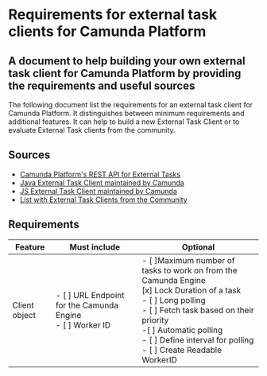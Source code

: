 # Requirements for external task clients for Camunda Platform

## A document to help building your own external task client for Camunda Platform by providing the requirements and useful sources

The following document list the requirements for an external task client for Camunda Platform. It distinguishes between minimum requirements and additional features. It can help to build a new External Task Client or to evaluate External Task clients from the community.

## Sources
- [Camunda Platform's REST API for External Tasks](https://docs.camunda.org/manual/latest/reference/rest/external-task/)
- [Java External Task Client maintained by Camunda](https://github.com/camunda/camunda-bpm-platform/tree/master/clients/java)
- [JS External Task Client maintained by Camunda](https://github.com/camunda/camunda-external-task-client-js)
- [List with External Task Clients from the Community](https://github.com/camunda/awesome-camunda-external-clients)

## Requirements

|Feature|Must include|Optional| 
|---|---|---|
|Client object| - [ ] URL Endpoint for the Camunda Engine <br> - [ ] Worker ID | - [ ]Maximum number of tasks to work on from the Camunda Engine <br> [x] Lock Duration of a task <br> - [ ] Long polling <br> - [ ] Fetch task based on their priority <br> -[ ] Automatic polling <br> - [ ]  Define interval for polling <br> - [ ] Create Readable WorkerID |




